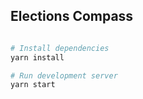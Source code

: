 ## Elections Compass

```bash

# Install dependencies
yarn install

# Run development server
yarn start
```
